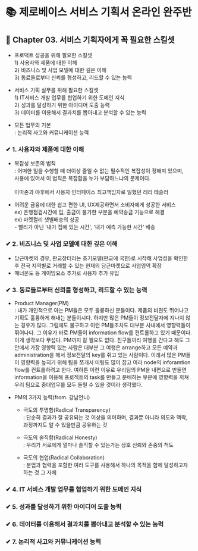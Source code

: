 # 📚 제로베이스 서비스 기획서 온라인 완주반

## 📌 Chapter 03. 서비스 기획자에게 꼭 필요한 스킬셋
- 프로덕트 성공을 위해 필요한 스킬셋
<BR>1) 사용자와 제품에 대한 이해
<BR>2) 비즈니스 및 사업 모델에 대한 깊은 이해
<BR>3) 동료들로부터 신뢰를 형성하고, 리드할 수 있는 능력

- 서비스 기획 실무를 위해 필요한 스킬셋
<BR>1) IT서비스 개발 업무를 협업하기 위한 도메인 지식
<BR>2) 성과를 달성하기 위한 아이디어 도출 능력
<BR>3) 데이터를 이용해서 결과치를 뽑아내고 분석할 수 있는 능력

- 모든 업무의 기본
<BR>: 논리적 사고와 커뮤니케이션 능력

### ✔ 1. 사용자와 제품에 대한 이해
- 복잡성 보존의 법칙
<BR>: 어떠한 일을 수행할 때 더이상 줄일 수 없는 필수적인 복잡성이 정해져 있으며, <BR>사용에 있어서 이 법칙은 복잡함을 누가 부담하느냐의 문제이다.
<BR><BR> 아마존과 야후에서 사용자 인터페이스 최고책임자로 일했던 레리 테슬러

- 어려운 금융에 대한 쉽고 편한 UI, UX제공하면서 소비자에게 성공한 서비스
<BR>ex) 은행점검시간에 입, 출금이 불가한 부분을 예약송금 기능으로 해결
<BR>ex) 마켓컬리 샛별배송의 성공 <br>- 빨리가 아닌 '내가 집에 있는 시간', '내가 예측 가능한 시간' 배송

### ✔ 2. 비즈니스 및 사업 모델에 대한 깊은 이해 

- 당근마켓의 경우, 판교장터라는 초기모델(판교에 국한)로 시작해 사업성을 확인한 후 전국 지역별로 거래할 수 있는 현재의 당근마켓으로 사업영역 확장
- 매너온도 등 게이밍요소 추가로 사용자 추가 유입

### ✔ 3. 동료들로부터 신뢰를 형성하고, 리드할 수 있는 능력

- Product Manager(PM)
<BR>: 내가 개인적으로 아는 PM들은 모두 훌륭하신 분들이다. 제품의 비젼도 뛰어나고 기획도 훌륭하게 해내는 분들이시다. 하지만 많은 PM들이 정보전달자에 지나지 않는 경우가 많다. 그럼에도 불구하고 이런 PM들조차도 대부분 사내에서 영향력들이 뛰어나다. 그 이유가 바로 PM들이 information flow를 컨트롤하고 있기 때문이다. 이게 생각보다 무섭다. PM까지 갈 필요도 없다. 친구들끼리 여행을 간다고 해도 그 안에서 가장 영향력 있는 사람은 대부분 그 여행은 arrange하고 모든 예약과 administration을 해서 정보전달의 key를 쥐고 있는 사람이다. 이래서 많은 PM들이 영향력을 높히기 위해 팀을 쪼개서 미팅도 많이 잡고 여러 node의 inforamtion flow를 컨트롤하려고 한다. 여하튼 이런 이유로 우리팀의 PM을 내편으로 만들면 information을 이용해 프로젝트의 task를 만들고 분배하는 부분에 영향력을 끼쳐 우리 팀으로 중대업무를 모두 돌릴 수 있을 것이라 생각했다.

- PM의 3가지 능력(from. 강남언니)
  - 극도의 투명함(Radical Transparency)
  <BR>: 단순히 결과가 잘 공유되는 것 이상을 의미하며, 결과뿐 아니라 의도와 맥락, 과정까지도 알 수 있을만큼 공유하는 것

  - 극도의 솔직함(Radical Honesty)
  <BR>: 우리가 서로에게 얼마나 솔직할 수 있는가는 상호 신뢰와 존중의 척도

  - 극도의 협업(Radical Collaboration)
  <BR>: 분업과 협력을 포함한 여러 도구를 사용해서 하나의 목적을 함께 달성하고자 하는 것 그 자체

### ✔ 4. IT 서비스 개발 업무를 협업하기 위한 도메인 지식


### ✔ 5. 성과를 달성하기 위한 아이디어 도출 능력


### ✔ 6. 데이터를 이용해서 결과치를 뽑아내고 분석할 수 있는 능력


### ✔ 7. 논리적 사고와 커뮤니케이션 능력

